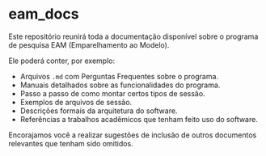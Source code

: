 # eam_docs

Este repositório reunirá toda a documentação disponível sobre o programa de pesquisa EAM (Emparelhamento ao Modelo).

Ele poderá conter, por exemplo:

- Arquivos `.md` com Perguntas Frequentes sobre o programa. 
- Manuais detalhados sobre as funcionalidades do programa.
- Passo a passo de como montar certos tipos de sessão.
- Exemplos de arquivos de sessão.
- Descrições formais da arquitetura do software.
- Referências a trabalhos acadêmicos que tenham feito uso do software.

Encorajamos você a realizar sugestões de inclusão de outros documentos relevantes que tenham sido omitidos.
